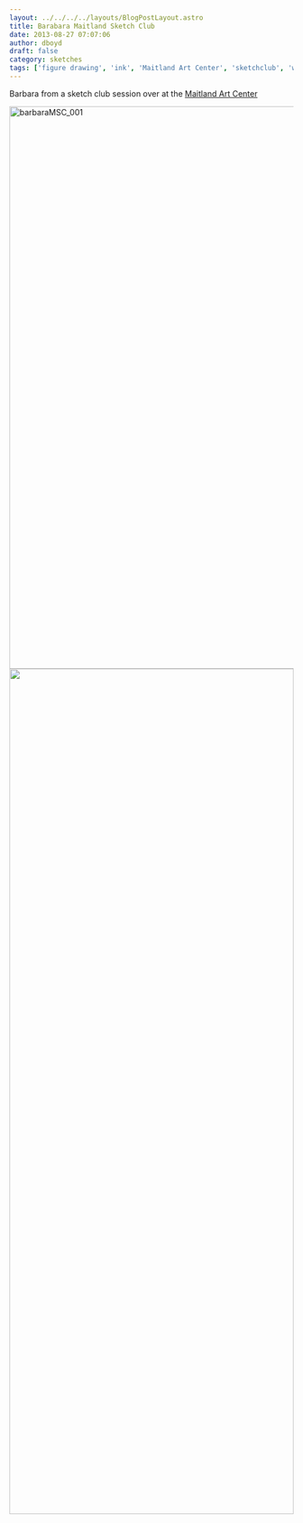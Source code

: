 ```yaml
---
layout: ../../../../layouts/BlogPostLayout.astro
title: Barabara Maitland Sketch Club
date: 2013-08-27 07:07:06
author: dboyd
draft: false
category: sketches
tags: ['figure drawing', 'ink', 'Maitland Art Center', 'sketchclub', 'watercolor']
---
```

Barbara from a sketch club session over at the <a title="The Maitland Art Center" href="http://artandhistory.org">Maitland Art Center</a>

<a href="https://danaboyd.local/wp-content/uploads/2013/08/barbaraMSC_001.jpg"><img class="alignnone size-full wp-image-723" alt="barbaraMSC_001" src="https://danaboyd.local/wp-content/uploads/2013/08/barbaraMSC_001.jpg" width="1500" height="998" /></a>
<img
srcset="https://img.danaboyd.com/images/2013/08/barbaraMSC_001_1080.avif 1080w, https://img.danaboyd.com/images/2013/08/barbaraMSC_001_720.avif 720w, https://img.danaboyd.com/images/2013/08/barbaraMSC_001_480.avif 480w"
sizes="(max-width: 1080px) 100vw, (max-width: 720px) 100vw, (max-width: 480px) 100vw"
src="https://img.danaboyd.com/images/2013/08/barbaraMSC_001.jpg"
alt=""
style="width: clamp(0px, 100%, 1500px); height: auto;"
/>


